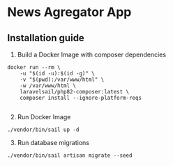 # News Agregator App

## Installation guide 

1. Build a Docker Image with composer dependencies
 
```
docker run --rm \
    -u "$(id -u):$(id -g)" \
    -v "$(pwd):/var/www/html" \
    -w /var/www/html \
    laravelsail/php82-composer:latest \
    composer install --ignore-platform-reqs
    
```

2. Run Docker Image

`./vendor/bin/sail up -d`


3. Run database migrations

`./vendor/bin/sail artisan migrate --seed`

